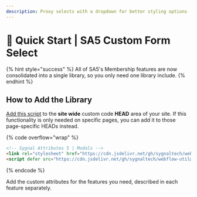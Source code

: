 ```yaml
---
description: Proxy selects with a dropdown for better styling options
---
```


# 🚀 Quick Start | SA5 Custom Form Select

{% hint style="success" %}
All of SA5's Membership features are now consolidated into a single library, so you only need one library include.&#x20;
{% endhint %}

## How to Add the Library <a href="#step-1---add-the-library" id="step-1---add-the-library"></a>

[Add this script](../overview/how-to-add-custom-code.md) to the **site wide** custom code **HEAD** area of your site. If this functionality is only needed on specific pages, you can add it to those page-specific HEADs instead. &#x20;

{% code overflow="wrap" %}
```html
<!-- Sygnal Attributes 5 | Modals --> 
<link rel="stylesheet" href="https://cdn.jsdelivr.net/gh/sygnaltech/webflow-util@5.4.0/dist/css/webflow-modal.css"> 
<script defer src="https://cdn.jsdelivr.net/gh/sygnaltech/webflow-util@5.4.0/dist/nocode/webflow-modal.js"></script>
```
{% endcode %}

Add the custom attributes for the features you need, described in each feature separately. &#x20;













